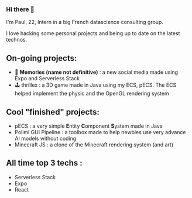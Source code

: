 ### Hi there 👋

I'm Paul, 22, Intern in a big French datascience consulting group. 

I love hacking some personal projects and being up to date on the latest technos.

## On-going projects:
 - 📱 **Memories (name not definitive)** : a new social media made using Expo and Serverless Stack
 - 🕹 thrillex : a 3D game made in Java using my ECS, pECS. The ECS helped implement the physic and the OpenGL rendering system

## Cool "finished" projects:
 - pECS : a very simple **E**ntity **C**omponent **S**ystem made in Java
 - Polimi GUI Pipeline : a toolbox made to help newbies use very advance AI models without coding
 - Minecraft JS : a clone of the Minecraft rendering system (and art)

## All time top 3 techs : 
 - Serverless Stack
 - Expo
 - React 
